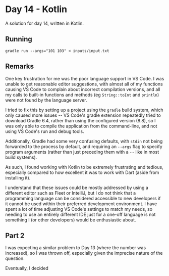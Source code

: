 # Day 14 - Kotlin

A solution for day 14, written in Kotlin.

## Running

`gradle run --args="101 103" < inputs/input.txt`

## Remarks

One key frustration for me was the poor language support in VS Code. I was
unable to get reasonable editor suggestions, with almost all of my functions
causing VS Code to complain about incorrect compilation versions, and all my
calls to built-in functions and methods (eg `String::toInt` and `println`) were
not found by the language server.

I tried to fix this by setting up a project using the `gradle` build system,
which only caused more issues -- VS Code's gradle extension repeatedly tried to
download Gradle 6.4, rather than using the configured version (8.8), so I was
only able to compile the application from the command-line, and not using VS
Code's run and debug tools.

Additionally, Gradle had some very confusing defaults, with `stdin` not being
forwarded to the process by default, and requiring an `--args` flag to specify
program arguments (rather than just preceding them with a `--` like in most
build systems).

As such, I found working with Kotlin to be extremely frustrating and tedious,
especially compared to how excellent it was to work with Dart (aside from
installing it).

I understand that these issues could be mostly addressed by using a different
editor such as Fleet or IntelliJ, but I do not think that a programming
language can be considered accessible to new developers if it cannot be used
within their preferred development environment. I have spent a lot of time
adjusting VS Code's settings to match my needs, so needing to use an entirely
different IDE just for a one-off language is not something I (or other
developers) would be enthusiastic about.

## Part 2

I was expecting a similar problem to Day 13 (where the number was increased),
so I was thrown off, especially given the imprecise nature of the question.

Eventually, I decided
